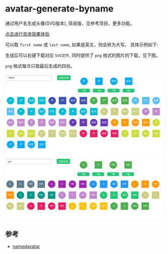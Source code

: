 # avatar-generate-byname

通过用户名生成头像(SVG版本), 简易版，见参考项目，更多功能。

[点击进行具体效果体验](https://zzugbb.github.io/avatar-generate-byname/)

可以取 `first name` 或 `last name`, 如果是英文，则会转为大写。 具体示例如下:

生成后可以右键下载对应 `SVG文件`, 同时提供了 `png` 格式的图片的下载，见下图。

`png` 格式每次只取最后生成的四张。

<img src="img/data1.jpg">
<img src="img/data2.jpg">

## 参考

* [namedavatar](https://github.com/joaner/namedavatar)
